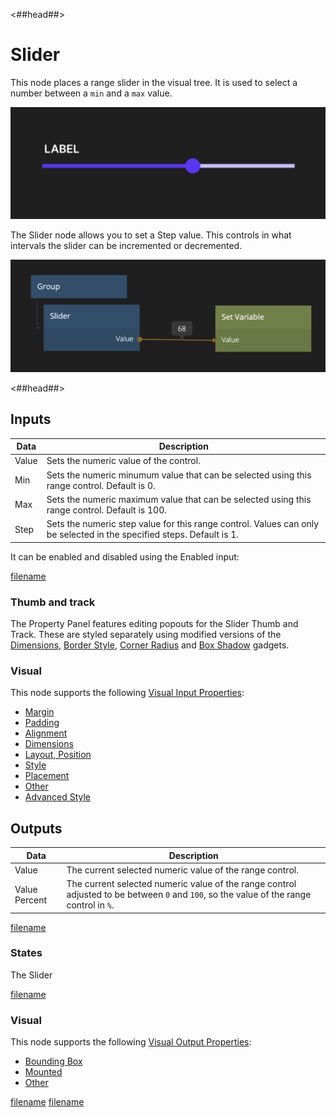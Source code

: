 <##head##>

# Slider

This node places a range slider in the visual tree. It is used to select a <span class="ndl-data">number</span> between a `min` and a `max` value.

<div class="ndl-image-with-background l">

![](./slider_visual.png)

</div>

The <span class="ndl-node">Slider</span> node allows you to set a <span class="ndl-data">Step</span> value. This controls in what intervals the slider can be incremented or decremented.

<div class="ndl-image-with-background l">

![](./slider_node.png)

</div>

<##head##>

## Inputs

| Data                                | Description                                                                                                           |
| ----------------------------------- | --------------------------------------------------------------------------------------------------------------------- |
| <span class="ndl-data">Value</span> | Sets the numeric value of the control.                                                                                |
| <span class="ndl-data">Min</span>   | Sets the numeric minumum value that can be selected using this range control. Default is 0.                           |
| <span class="ndl-data">Max</span>   | Sets the numeric maximum value that can be selected using this range control. Default is 100.                         |
| <span class="ndl-data">Step</span>  | Sets the numeric step value for this range control. Values can only be selected in the specified steps. Default is 1. |

It can be enabled and disabled using the <span class="ndl-data">Enabled</span> input:

[filename](../shared-props/inputs/general/enabled.md ':include')

### Thumb and track

The Property Panel features editing popouts for the Slider Thumb and Track. These are styled separately using modified versions of the [Dimensions](nodes/ui-elements/visual-input-properties/#dimensions), [Border Style](nodes/ui-elements/visual-input-properties/#border-style), [Corner Radius](nodes/ui-elements/visual-input-properties/#corner-radius) and [Box Shadow](nodes/ui-elements/visual-input-properties/#box-shadow) gadgets.

### Visual

This node supports the following [Visual Input Properties](nodes/ui-elements/visual-input-properties/):

-   [Margin](nodes/ui-elements/visual-input-properties/#margin)
-   [Padding](nodes/ui-elements/visual-input-properties/#padding)
-   [Alignment](nodes/ui-elements/visual-input-properties/#alignment)
-   [Dimensions](nodes/ui-elements/visual-input-properties/#dimensions)
-   [Layout, Position](nodes/ui-elements/visual-input-properties/#-position)
-   [Style](nodes/ui-elements/visual-input-properties/#style)
-   [Placement](nodes/ui-elements/visual-input-properties/#placement)
-   [Other](nodes/ui-elements/visual-input-properties/#other)
-   [Advanced Style](nodes/ui-elements/visual-input-properties/#advanced-style)

## Outputs

| Data                                        | Description                                                                                                                             |
| ------------------------------------------- | --------------------------------------------------------------------------------------------------------------------------------------- |
| <span class="ndl-data">Value</span>         | The current selected numeric value of the range control.                                                                                |
| <span class="ndl-data">Value Percent</span> | The current selected numeric value of the range control adjusted to be between `0` and `100`, so the value of the range control in `%`. |

[filename](../shared-props/outputs/control-events/README.md ':include')

### States

The Slider

[filename](../shared-props/outputs/control-states/README.md ':include')

### Visual

This node supports the following [Visual Output Properties](nodes/ui-elements/visual-output-properties/):

-   [Bounding Box](nodes/ui-elements/visual-output-properties/#bounding-box)
-   [Mounted](nodes/ui-elements/visual-output-properties/#mounted)
-   [Other](nodes/ui-elements/visual-output-properties/#other)

<div class="hidden-props-for-editor">

[filename](../visual-input-properties/README.md ':include')
[filename](../visual-output-properties/README.md ':include')

</div>
